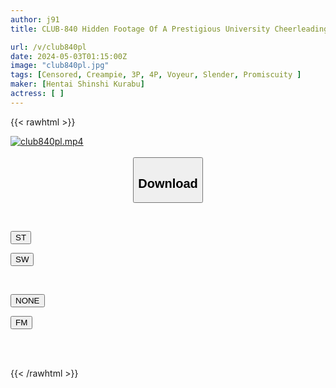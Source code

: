```yaml
---
author: j91
title: CLUB-840 Hidden Footage Of A Prestigious University Cheerleading Club's Obscene Training Camp, 2-day, 1-night Orgy Party

url: /v/club840pl
date: 2024-05-03T01:15:00Z
image: "club840pl.jpg"
tags: [Censored, Creampie, 3P, 4P, Voyeur, Slender, Promiscuity	]
maker: [Hentai Shinshi Kurabu]
actress: [ ]
---
```



{{< rawhtml >}}

<div class="video" data-videoid="YgKa89RXJksvQ2l">
    <a href="javascript:;">
        <img src="/v/club840pl/club840pl.jpg" width="WIDTH" height="HEIGHT" alt="club840pl.mp4" loading="lazy">
    </a>
</div>

<script type="text/javascript" src="https://j91.asia/asset/on-demand-st.js"></script>

<br>
  <link rel="stylesheet" href="https://j91.asia/asset/bs5.css">
  
  <center>
  <button class="btn btn-primary" type="button" data-bs-toggle="collapse" data-bs-target=".multi-collapse" aria-expanded="false" aria-controls="multiCollapseExample1 multiCollapseExample2"><h2>Download</h2></button></center>
</p>
<div class="row">
  <div class="col">
    <div class="collapse multi-collapse" id="multiCollapseExample1">
      <div class="card card-body">
	      	      <br>
<div class="buttons">  
<p><a href="https://streamtape.to/v/YgKa89RXJksvQ2l" target="_blank"><button class="btn-hover color-3"><i class="fa fa-download"></i> ST</button></a></p>
<p><a href="https://asnwish.com/tjp56wjycxwc" target="_blank"><button class="btn-hover color-2"><i class="fa fa-download"></i> SW</button></a></p></div>
    </div>
  </div>
</div>
  <div class="col">
    <div class="collapse multi-collapse" id="multiCollapseExample2">
      <div class="card card-body">
	      <br>
<div class="buttons">
<p><a href="javascript:;"><button class="btn-hover color-9"><i class="fa fa-download"></i> NONE</button></a></p>
<p><a href="https://filemoon.sx/d/a7kz2hjo90iz"><button class="btn-hover color-8"><i class="fa fa-download"></i> FM</button></a></p></div>
<br><br>
      </div>
    </div>
  </div>
</div>

{{< /rawhtml >}}